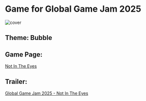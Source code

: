 # Game for Global Game Jam 2025

![cover](https://i.imgur.com/57rqpsI.png)

## Theme: Bubble

## Game Page:

[Not In The Eyes](https://globalgamejam.org/games/2025/not-eyes-0)

## Trailer:

[Global Game Jam 2025 - Not In The Eyes](https://www.youtube.com/@vilmokas)
